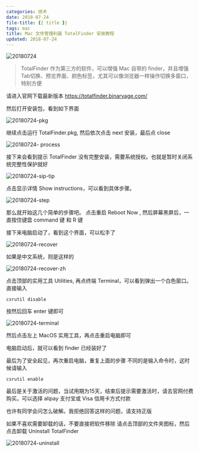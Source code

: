```yaml
---
categories: 技术
date: 2018-07-24
file-title: {{ title }}
tags: mac
title: Mac 文件管理利器 TotalFinder 安装教程
updated: 2018-07-24
---
```


![20180724](https://xiawei.cc/images/20180724.png)

> TotalFinder 作为第三方的软件，可以增强 Mac 自带的 finder，并且增强Tab切换、预览界面、颜色标签，尤其可以像浏览器一样操作切换多窗口，特别方便

<!--more-->

请进入官网下载最新版本 https://totalfinder.binaryage.com/

然后打开安装包，看到如下界面

![20180724-pkg](https://xiawei.cc/images/20180724-pkg.png)

继续点击运行 TotalFinder.pkg, 然后依次点击 next 安装，最后点 close

![20180724- process](https://xiawei.cc/images/20180724-process.png)

接下来会看到提示 TotalFinder 没有完整安装，需要系统授权。也就是暂时关闭系统完整性保护就好

![20180724-sip-tip](https://xiawei.cc/images/20180724-sip-tip.png)

点击显示详情 Show instructions，可以看到具体步骤。

![20180724-step](https://xiawei.cc/images/20180724-step.png)

那么就开始这几个简单的步骤吧。
点击重启 Reboot Now , 然后屏幕黑屏后，一直按住键盘 command 键 和 R 键

接下来电脑启动了，看到这个界面，可以松手了

![20180724-recover](https://xiawei.cc/images/20180724-recover.png)

如果是中文系统，则是这样的

![20180724-recover-zh](https://xiawei.cc/images/20180724-recover-zh.jpg)

点击顶部的实用工具 Utilities, 再点终端 Terminal，可以看到弹出一个白色窗口。直接输入
```
csrutil disable
```
按然后回车 enter 键即可

![20180724-terminal](https://xiawei.cc/images/20180724-terminal.jpg)

然后点击左上 MacOS 实用工具，再点击重启电脑即可

电脑启动后，就可以看到 finder 已经装好了

最后为了安全起见，再次重启电脑，重复上面的步骤
不同的是输入命令时，这时候请输入
```
csrutil enable
```

最后是关于激活的问题，当试用期为15天，结束后提示需要激活时，请去官网付费购买。可以选择 alipay 支付宝或 Visa 信用卡方式付款

也许有同学会问怎么破解。我拒绝回答这样的问题，请支持正版

如果不喜欢需要卸载的话，不要直接把软件移除
请点击顶部的文件夹图标，然后点击卸载 Uninstall TotalFinder

![20180724-uninstall](https://xiawei.cc/images/20180724-uninstall.png)
